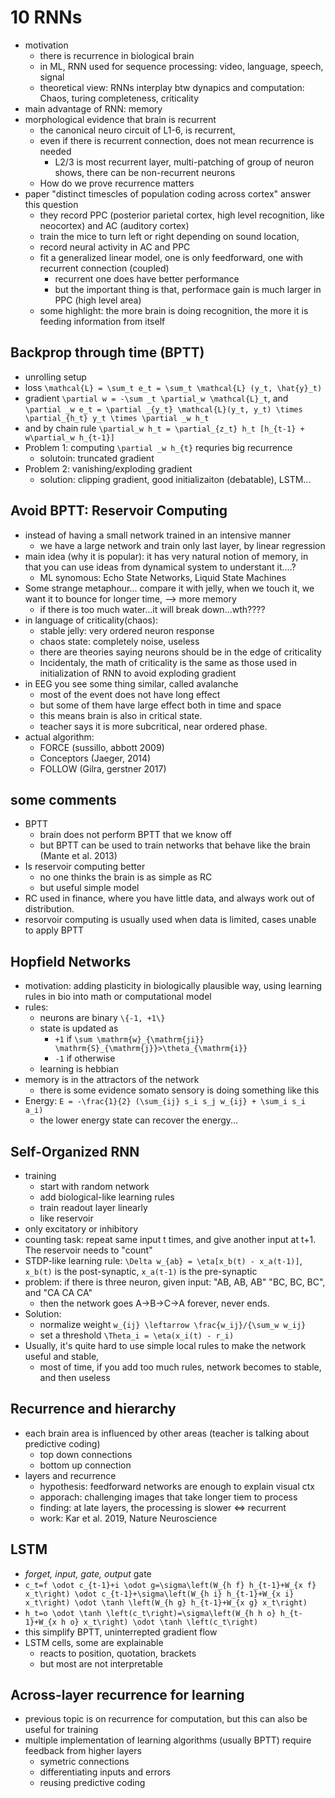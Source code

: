 # 10 RNNs
- motivation
    - there is recurrence in biological brain
    - in ML, RNN used for sequence processing: video, language, speech, signal
    - theoretical view: RNNs interplay btw dynapics and computation: Chaos, turing completeness, criticality
- main advantage of RNN: memory
- morphological evidence that brain is recurrent
    - the canonical neuro circuit of L1-6, is recurrent,
    - even if there is recurrent connection, does not mean recurrence is needed
        - L2/3 is most recurrent layer, multi-patching of group of neuron shows, there can be non-recurrent neurons
    - How do we prove recurrence matters
- paper "distinct timescles of population coding across cortex" answer this question
    - they record PPC (posterior parietal cortex, high level recognition, like neocortex) and AC (auditory cortex)
    - train the mice to turn left or right depending on sound location,
    - record neural activity in AC and PPC
    - fit a generalized linear model, one is only feedforward, one with recurrent connection (coupled)
        - recurrent one does have better performance
        - but the important thing is that, performace gain is much larger in PPC (high level area)
    - some highlight: the more brain is doing recognition, the more it is feeding information from itself

## Backprop through time (BPTT)
- unrolling setup
- loss ``\mathcal{L} = \sum_t e_t = \sum_t \mathcal{L} (y_t, \hat{y}_t)``
- gradient ``\partial w = -\sum _t \partial_w \mathcal{L}_t``, and ``\partial _w e_t = \partial _{y_t} \mathcal{L}(y_t, y_t) \times \partial_{h_t} y_t \times \partial _w h_t``
- and by chain rule ``\partial_w h_t = \partial_{z_t} h_t [h_{t-1} + w\partial_w h_{t-1}] ``
- Problem 1: computing ``\partial _w h_{t}`` requries big recurrence
    - solutoin: truncated gradient
- Problem 2: vanishing/exploding gradient
    - solution: clipping gradient, good initializaiton (debatable), LSTM...
## Avoid BPTT: Reservoir Computing
- instead of having a small network trained in an intensive manner
    - we have a large network and train only last layer, by linear regression
- main idea (why it is popular): it has very natural notion of memory, in that  you can use ideas from dynamical system to understant it....?
    - ML synomous: Echo State Networks, Liquid State Machines
- Some strange metaphour... compare it with jelly, when we touch it, we want it to bounce for longer time, --> more memory
    - if there is too much water...it will break down...wth????
- in language of criticality(chaos): 
    - stable jelly: very ordered neuron response
    - chaos state: completely noise, useless
    - there are theories saying neurons should be in the edge of criticality
    - Incidentaly, the math of criticality is the same as those used in initialization of RNN to avoid exploding gradient
- in EEG you see some thing similar, called avalanche 
    - most of the event does not have long effect
    - but some of them have large effect both in time and space
    - this means brain is also in critical state.
    - teacher says it is more subcritical, near ordered phase.
- actual algorithm:
    - FORCE (sussillo, abbott 2009)
    - Conceptors (Jaeger, 2014)
    - FOLLOW (Gilra, gerstner 2017)

## some comments
- BPTT
    - brain does not perform BPTT that we know off 
    - but BPTT can be used to train networks that behave like the brain (Mante et al. 2013)
- Is reservoir computing better
    - no one thinks the brain is as simple as RC
    - but useful simple model
- RC used in finance, where you have little data, and always work out of distribution.
- resorvoir computing is usually used when data is limited, cases unable to apply BPTT

## Hopfield Networks
- motivation: adding plasticity in biologically plausible way, using learning rules in bio into math or computational model
- rules:
    - neurons are binary ``\{-1, +1\}``
    - state is updated as 
        - ``+1`` if ``\sum \mathrm{w}_{\mathrm{ji}} \mathrm{S}_{\mathrm{j}}>\theta_{\mathrm{i}}``
        - ``-1`` if otherwise
    - learning is hebbian
- memory is in the attractors of the network
    - there is some evidence somato sensory is doing something like this
- Energy: ``E = -\frac{1}{2} (\sum_{ij} s_i s_j w_{ij} + \sum_i s_i a_i)``
    - the lower energy state can recover the energy...

## Self-Organized RNN
- training
    - start with random network
    - add biological-like learning rules
    - train readout layer linearly
    - like reservoir
- only excitatory or inhibitory
- counting task: repeat same input t times, and give another input at t+1. The reservoir needs to "count"
- STDP-like learning rule: ``\Delta w_{ab} = \eta[x_b(t) - x_a(t-1)]``, ``x_b(t)`` is the post-synaptic, ``x_a(t-1)`` is the pre-synaptic
- problem: if there is three neuron, given input: "AB, AB, AB" "BC, BC, BC", and "CA CA CA"
    - then the network goes A->B->C->A forever, never ends.
- Solution: 
    - normalize weight ``w_{ij} \leftarrow \frac{w_ij}/{\sum_w w_ij}``
    - set a threshold ``\Theta_i = \eta(x_i(t) - r_i)``
- Usually, it's quite hard to use simple local rules to make the network useful and stable,
    - most of time, if you add too much rules, network becomes to stable, and then useless

## Recurrence and hierarchy
- each brain area is influenced by other areas (teacher is talking about predictive coding)
    - top down connections
    - bottom up connection
- layers and recurrence
    - hypothesis: feedforward networks are enough to explain visual ctx
    - apporach: challenging images that take longer tiem to process
    - finding: at late layers, the processing is slower <=> recurrent
    - work: Kar et al. 2019, Nature Neuroscience

## LSTM
- *forget, input, gate, output* gate
- ``c_t=f \odot c_{t-1}+i \odot g=\sigma\left(W_{h f} h_{t-1}+W_{x f} x_t\right) \odot c_{t-1}+\sigma\left(W_{h i} h_{t-1}+W_{x i} x_t\right) \odot \tanh \left(W_{h g} h_{t-1}+W_{x g} x_t\right)``
- ``h_t=o \odot \tanh \left(c_t\right)=\sigma\left(W_{h h o} h_{t-1}+W_{x h o} x_t\right) \odot \tanh \left(c_t\right)``
- this simplify BPTT, uninterrepted gradient flow
- LSTM cells, some are explainable
    - reacts to position, quotation, brackets
    - but most are not interpretable

## Across-layer recurrence for learning
- previous topic is on recurrence for computation, but this can also be useful for training
- multiple implementation of learning algorithms (usually BPTT) require feedback from higher layers
    - symetric connections
    - differentiating inputs and errors
    - reusing predictive coding



